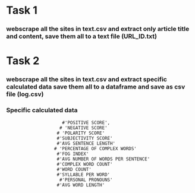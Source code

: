 # Task 1 
### webscrape all the sites in text.csv and extract only article title and content, save them all to a text file (URL_ID.txt)

# Task 2
### webscrape all the sites in text.csv and extract specific calculated data save them all to a dataframe and save as csv file (log.csv)
### Specific calculated data  
                         #'POSITIVE SCORE',
                        # 'NEGATIVE SCORE' 
                       # 'POLARITY SCORE'
                       #'SUBJECTIVITY SCORE'
                       #'AVG SENTENCE LENGTH'
                      # 'PERCENTAGE OF COMPLEX WORDS'
                       #'FOG INDEX'
                       #'AVG NUMBER OF WORDS PER SENTENCE'
                       #'COMPLEX WORD COUNT'
                       #'WORD COUNT'
                       #'SYLLABLE PER WORD'
                        #'PERSONAL PRONOUNS'
                       #'AVG WORD LENGTH'
